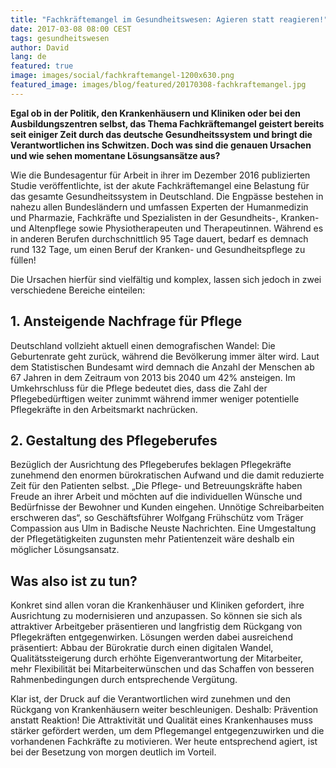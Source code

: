 ```yaml
---
title: "Fachkräftemangel im Gesundheitswesen: Agieren statt reagieren!"
date: 2017-03-08 08:00 CEST
tags: gesundheitswesen
author: David
lang: de
featured: true
image: images/social/fachkraftemangel-1200x630.png
featured_image: images/blog/featured/20170308-fachkraftemangel.jpg
---
```


**Egal ob in der Politik, den Krankenhäusern und Kliniken oder bei den Ausbildungszentren selbst, das Thema Fachkräftemangel geistert bereits seit einiger Zeit durch das deutsche Gesundheitssystem und bringt die Verantwortlichen ins Schwitzen. Doch was sind die genauen Ursachen und wie sehen momentane Lösungsansätze aus?**

Wie die Bundesagentur für Arbeit in ihrer im Dezember 2016 publizierten Studie veröffentlichte, ist der akute Fachkräftemangel eine Belastung für das gesamte Gesundheitssystem in Deutschland. Die Engpässe bestehen in nahezu allen Bundesländern und umfassen Experten der Humanmedizin und Pharmazie, Fachkräfte und Spezialisten in der Gesundheits-, Kranken- und Altenpflege sowie Physiotherapeuten und Therapeutinnen. Während es in anderen Berufen durchschnittlich 95 Tage dauert, bedarf es demnach rund 132 Tage, um einen Beruf der Kranken- und Gesundheitspflege zu füllen!

Die Ursachen hierfür sind vielfältig und komplex, lassen sich jedoch in zwei verschiedene Bereiche einteilen:

## 1. Ansteigende Nachfrage für Pflege

Deutschland vollzieht aktuell einen demografischen Wandel: Die Geburtenrate geht zurück, während die Bevölkerung immer älter wird. Laut dem Statistischen Bundesamt wird demnach die Anzahl der Menschen ab 67 Jahren in dem Zeitraum von 2013 bis 2040 um 42% ansteigen. Im Umkehrschluss für die Pflege bedeutet dies, dass die Zahl der Pflegebedürftigen weiter zunimmt während immer weniger potentielle Pflegekräfte in den Arbeitsmarkt nachrücken.

## 2. Gestaltung des Pflegeberufes

Bezüglich der Ausrichtung des Pflegeberufes beklagen Pflegekräfte zunehmend den enormen bürokratischen Aufwand und die damit reduzierte Zeit für den Patienten selbst. „Die Pflege- und Betreuungskräfte haben Freude an ihrer Arbeit und möchten auf die individuellen Wünsche und Bedürfnisse der Bewohner und Kunden eingehen. Unnötige Schreibarbeiten erschweren das“, so Geschäftsführer Wolfgang Frühschütz vom Träger Compassion aus Ulm in Badische Neuste Nachrichten. Eine Umgestaltung der Pflegetätigkeiten zugunsten mehr Patientenzeit wäre deshalb ein möglicher Lösungsansatz.

## Was also ist zu tun?

Konkret sind allen voran die Krankenhäuser und Kliniken gefordert, ihre Ausrichtung zu modernisieren und anzupassen. So können sie sich als attraktiver Arbeitgeber präsentieren und langfristig dem Rückgang von Pflegekräften entgegenwirken. Lösungen werden dabei ausreichend präsentiert: Abbau der Bürokratie durch einen digitalen Wandel, Qualitätssteigerung durch erhöhte Eigenverantwortung der Mitarbeiter, mehr Flexibilität bei Mitarbeiterwünschen und das Schaffen von besseren Rahmenbedingungen durch entsprechende Vergütung.

Klar ist, der Druck auf die Verantwortlichen wird zunehmen und den Rückgang von Krankenhäusern weiter beschleunigen. Deshalb: Prävention anstatt Reaktion! Die Attraktivität und Qualität eines Krankenhauses muss stärker gefördert werden, um dem Pflegemangel entgegenzuwirken und die vorhandenen Fachkräfte zu motivieren. Wer heute entsprechend agiert, ist bei der Besetzung von morgen deutlich im Vorteil.
